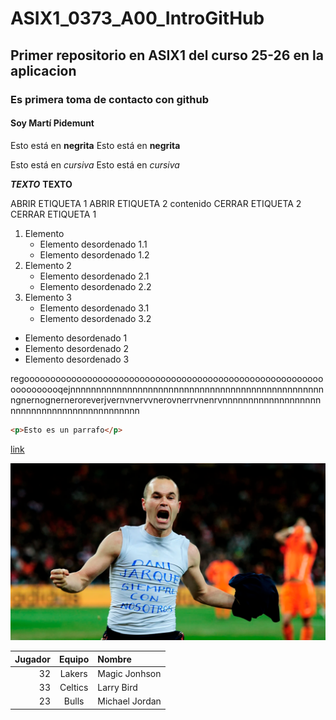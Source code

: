 # ASIX1_0373_A00_IntroGitHub
## Primer repositorio en ASIX1 del curso 25-26 en la aplicacion
### Es primera toma de contacto con github
#### Soy Martí Pidemunt

Esto está en __negrita__
Esto está en **negrita**

Esto está en _cursiva_
Esto está en *cursiva*

__*TEXTO*__
**__TEXTO__**

ABRIR ETIQUETA 1
     ABRIR ETIQUETA 2
        contenido
     CERRAR ETIQUETA 2
CERRAR ETIQUETA 1

1. Elemento 
    * Elemento desordenado 1.1
    * Elemento desordenado 1.2
2. Elemento 2
    * Elemento desordenado 2.1
    * Elemento desordenado 2.2
3. Elemento 3
    * Elemento desordenado 3.1
    * Elemento desordenado 3.2

* Elemento desordenado 1
* Elemento desordenado 2
* Elemento desordenado 3

regooooooooooooooooooooooooooooooooooooooooooooooooooooooooooooooooooqejnnnnnnnnnnnnnnnnnnnnnnnnnnnnnnnnnnnnnnnnnnnnnnnnnngnernognerneroreverjvernvnervvnerovnerrvnenrvnnnnnnnnnnnnnnnnnnnnnnnnnnnnnnnnnnnnnnnnnnnn 

```html
<p>Esto es un parrafo</p>
```
[link](https://stackoverflow.com/questions/41345160/display-link-url-in-markdown/ "Manual oficial de Markdown")

![alt text](iniesta.png/ "Imagen random de un archivo")

| Jugador | Equipo | Nombre |
|------------:|:---------------:|:--------------|
| 32 | Lakers | Magic Jonhson |
| 33 | Celtics | Larry Bird |
| 23 | Bulls | Michael Jordan |